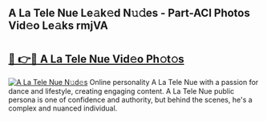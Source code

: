 ## A La Tele Nue Le𝚊k𝚎d N𝚞𝚍es - Part-ACl Photos Vid𝚎o Le𝚊ks rmjVA

# <h2><a href="http://fb51ire.evod.top/?m=A+La+Tele+Nue">🔗 👉🔴 A La Tele Nue Vid𝚎o Ph𝚘t𝚘s</a></h2>

[![A La Tele Nue N𝚞d𝚎s](https://i.imgur.com/8V9OHl7.gif)](http://fb51ire.evod.top/?m=A+La+Tele+Nue)
Online personality A La Tele Nue with a passion for dance and lifestyle, creating engaging content. A La Tele Nue public persona is one of confidence and authority, but behind the scenes, he's a complex and nuanced individual. 
